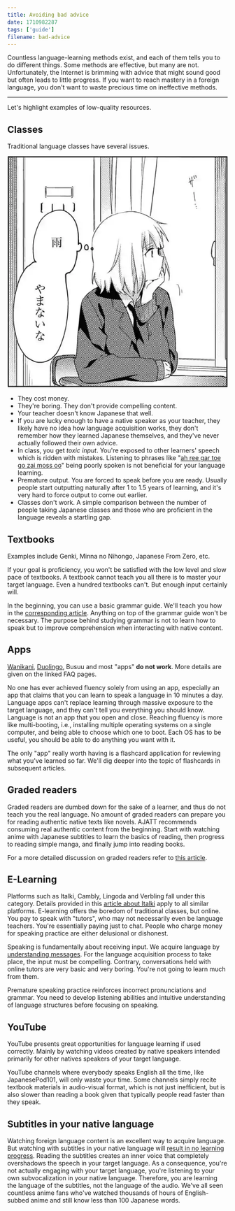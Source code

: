 ```yaml
---
title: Avoiding bad advice
date: 1710982287
tags: ['guide']
filename: bad-advice
---
```


Countless language-learning methods exist,
and each of them tells you to do different things.
Some methods are effective, but many are not.
Unfortunately,
the Internet is brimming with advice that might sound good
but often leads to little progress.
If you want to reach mastery in a foreign language,
you don't want to waste precious time on ineffective methods.

****

Let's highlight examples of low-quality resources.

## Classes

Traditional language classes have several issues.

<img src="img/in-class.webp" float="right">

* They cost money.
* They're boring. They don't provide compelling content.
* Your teacher doesn't know Japanese that well.
* If you are lucky enough to have a native speaker as your teacher,
  they likely have no idea how language acquisition works,
  they don't remember how they learned Japanese themselves,
  and they've never actually followed their own advice.
* In class, you get *toxic input*.
  You're exposed to other learners' speech which is ridden with mistakes.
  Listening to phrases like
  "[ah ree gar toe go zai moss oo](https://jisho.org/search/%E6%9C%89%E9%9B%A3%E3%81%86%E5%BE%A1%E5%BA%A7%E3%81%84%E3%81%BE%E3%81%99)"
  being poorly spoken is not beneficial for your language learning.
* Premature output.
  You are forced to speak before you are ready.
  Usually people start outputting naturally after 1 to 1.5 years of learning,
  and it's very hard to force output to come out earlier.
* Classes don't work.
  A simple comparison between the number of people taking Japanese classes
  and those who are proficient in the language reveals a startling gap.

## Textbooks

Examples include Genki, Minna no Nihongo, Japanese From Zero, etc.

If your goal is proficiency,
you won't be satisfied with the low level and slow pace of textbooks.
A textbook cannot teach you all there is to master your target language.
Even a hundred textbooks can't.
But enough input certainly will.

In the beginning,
you can use a basic grammar guide.
We'll teach you how in the [corresponding article](learning-grammar.html).
Anything on top of the grammar guide won't be necessary.
The purpose behind studying grammar is not to learn how to speak
but to improve comprehension when interacting with native content.

## Apps

[Wanikani](what-are-the-downsides-of-using-wanikani.html),
[Duolingo](why-shouldnt-i-just-keep-using-an-app-instead.html),
Busuu and most "apps" **do not work**.
More details are given on the linked FAQ pages.

No one has ever achieved fluency solely from using an app,
especially an app that claims that you can learn to speak a language in 10 minutes a day.
Language apps can't replace learning through massive exposure to the target language,
and they can't tell you everything you should know.
Language is not an app that you open and close.
Reaching fluency is more like multi-booting,
i.e., installing multiple operating systems on a single computer,
and being able to choose which one to boot.
Each OS has to be useful,
you should be able to do anything you want with it.

The only "app" really worth having is a flashcard application
for reviewing what you've learned so far.
We'll dig deeper into the topic of flashcards in subsequent articles.

## Graded readers

Graded readers are dumbed down for the sake of a learner,
and thus do not teach you the real language.
No amount of graded readers can prepare you for reading authentic native texts like novels.
AJATT recommends consuming real authentic content from the beginning.
Start with watching anime with Japanese subtitles to learn the basics of reading,
then progress to reading simple manga,
and finally jump into reading books.

For a more detailed discussion on graded readers refer to
[this article](what-do-you-think-about-graded-readers.html).

## E-Learning

Platforms such as Italki, Cambly, Lingoda and Verbling fall under this category.
Details provided in
this [article about Italki](whats-the-best-way-to-make-use-of-an-italki-teacher.html)
apply to all similar platforms.
E-learning offers the boredom of traditional classes, but online.
You pay to speak with "tutors",
who may not necessarily even be language teachers.
You're essentially paying just to chat.
People who charge money for speaking practice are either delusional or dishonest.

Speaking is fundamentally about receiving input.
We acquire language by
[understanding messages](introduction-to-learning-japanese.html#the-right-mindset).
For the language acquisition process to take place,
the input must be compelling.
Contrary,
conversations held with online tutors are very basic and very boring.
You're not going to learn much from them.

Premature speaking practice reinforces incorrect pronunciations and grammar.
You need to develop listening abilities
and intuitive understanding of language structures
before focusing on speaking.

## YouTube

YouTube presents great opportunities for language learning if used correctly.
Mainly by watching videos created by native speakers
intended primarily for other natives speakers of your target language.

YouTube channels where everybody speaks English all the time,
like JapanesePod101,
will only waste your time.
Some channels simply recite textbook materials in audio-visual format,
which is not just inefficient,
but is also slower than reading a book
given that typically people read faster than they speak.

## Subtitles in your native language

Watching foreign language content is an excellent way to acquire language.
But watching with subtitles in your native language will
[result in no learning progress](should-i-watch-anime-with-english-subtitles.html).
Reading the subtitles creates an inner voice
that completely overshadows the speech in your target language.
As a consequence,
you're not actually engaging with your target language,
you're listening to your own subvocalization in your native language.
Therefore,
you are learning the language of the subtitles, not the language of the audio.
We've all seen countless anime fans who've watched thousands of hours of English-subbed anime
and still know less than 100 Japanese words.
